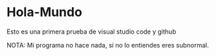 # Hola-Mundo
Esto es una primera prueba de visual studio code y github

NOTA: Mi programa no hace nada, si no lo entiendes eres subnormal.
